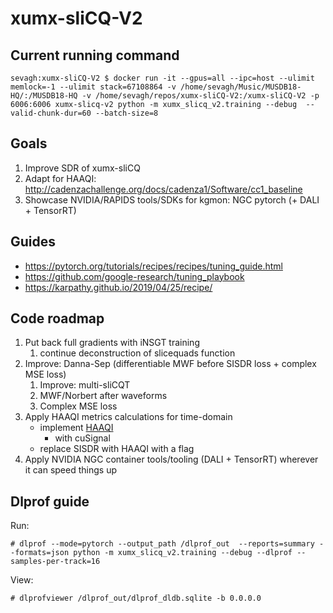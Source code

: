 # xumx-sliCQ-V2

## Current running command

```
sevagh:xumx-sliCQ-V2 $ docker run -it --gpus=all --ipc=host --ulimit memlock=-1 --ulimit stack=67108864 -v /home/sevagh/Music/MUSDB18-HQ/:/MUSDB18-HQ -v /home/sevagh/repos/xumx-sliCQ-V2:/xumx-sliCQ-V2 -p 6006:6006 xumx-slicq-v2 python -m xumx_slicq_v2.training --debug  --valid-chunk-dur=60 --batch-size=8
```

## Goals

1. Improve SDR of xumx-sliCQ
1. Adapt for HAAQI: http://cadenzachallenge.org/docs/cadenza1/Software/cc1_baseline
1. Showcase NVIDIA/RAPIDS tools/SDKs for kgmon: NGC pytorch (+ DALI + TensorRT)

## Guides

* <https://pytorch.org/tutorials/recipes/recipes/tuning_guide.html>
* <https://github.com/google-research/tuning_playbook>
* <https://karpathy.github.io/2019/04/25/recipe/>

## Code roadmap

1. Put back full gradients with iNSGT training
    1. continue deconstruction of slicequads function
1. Improve: Danna-Sep (differentiable MWF before SISDR loss + complex MSE loss)
    1. Improve: multi-sliCQT
    1. MWF/Norbert after waveforms
    1. Complex MSE loss
1. Apply HAAQI metrics calculations for time-domain
    * implement [HAAQI](https://github.com/claritychallenge/clarity/blob/main/clarity/evaluator/haaqi/haaqi.py)
        * with cuSignal
    * replace SISDR with HAAQI with a flag
1. Apply NVIDIA NGC container tools/tooling (DALI + TensorRT) wherever it can speed things up

## Dlprof guide

Run:
```
# dlprof --mode=pytorch --output_path /dlprof_out  --reports=summary --formats=json python -m xumx_slicq_v2.training --debug --dlprof --samples-per-track=16
```

View:
```
# dlprofviewer /dlprof_out/dlprof_dldb.sqlite -b 0.0.0.0
```
